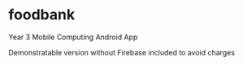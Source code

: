 # foodbank
Year 3 Mobile Computing Android App

Demonstratable version without Firebase included to avoid charges
